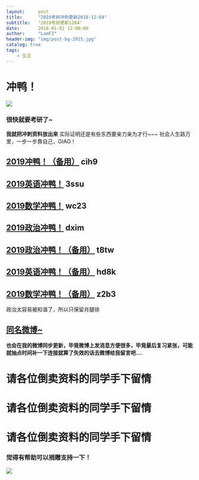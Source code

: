 ```yaml
---
layout:     post
title:      "2019考研冲刺更新2018-12-04"
subtitle:   "2019考研更新1204"
date:       2018-01-02 12:00:00
author:     "LamFZ"
header-img: "img/post-bg-2015.jpg"
catalog: true
tags:
    - 生活
---
```


# 冲鸭！

![](https://timgsa.baidu.com/timg?image&quality=80&size=b9999_10000&sec=1543907201178&di=2f3d52e6f525ac41fb7ef3ac9277f7e3&imgtype=0&src=http%3A%2F%2Fwx2.sinaimg.cn%2Forj360%2Fe69facf8ly1fm718pmqw8j20c807wwf5.jpg)

### 很快就要考研了~

**我就把冲刺资料放出来**
实际证明还是有些东西要亲力亲为才行~~~
社会人生路万里，一步一步靠自己，GIAO！

## [2019冲鸭！（备用）](https://pan.baidu.com/s/1s66dClHalsoR33RfZ9Hfwg) cih9 
## [2019英语冲鸭！](https://pan.baidu.com/s/1I5jrktj2taK-x550CQwTuw) 3ssu
## [2019数学冲鸭！](https://pan.baidu.com/s/1NfSaI_7TCkdwQnv2RT8dpg) wc23 
## [2019政治冲鸭！](https://pan.baidu.com/s/11fBjD7KI_2UfkQLCvTA1VA)  dxim
## [2019政治冲鸭！（备用）](https://pan.baidu.com/s/1f2-x_NWIoxtksGeTdgZV3A)  t8tw
## [2019英语冲鸭！（备用）](https://pan.baidu.com/s/1lBcFxkfMHK5r9iJvUDi74w) hd8k
## [2019数学冲鸭！（备用）](https://pan.baidu.com/s/1uBo__ldOL1mS0wghjwNU0g) z2b3

政治太容易被和谐了，所以只保留肖腿徐

## [同名微博~](https://weibo.com/u/2948168120)

**也会在我的微博同步更新，毕竟微博上发消息方便很多，毕竟最后复习紧张，可能就抽点时间补一下连接就算了失效的话去微博给我留言吧....**

# 请各位倒卖资料的同学手下留情
# 请各位倒卖资料的同学手下留情
# 请各位倒卖资料的同学手下留情


### 觉得有帮助可以捐赠支持一下！

![](http://ww3.sinaimg.cn/large/0060lm7Tly1fnn9mknteij31kg0w3twx.jpg)

